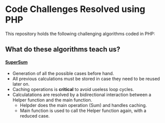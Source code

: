 Code Challenges Resolved using PHP
===================================
This repository holds the following challenging algorithms coded in PHP:

## What do these algorithms teach us?

#### [**SuperSum**](https://github.com/nilopc/NilPortugues_Code_Challenges_in_PHP/blob/master/SuperSum.php) 
  - Generation of all the possible cases before hand.  
  - All previous calculations must be stored in case they need to be reused later on.
  - Caching operations is **critical** to avoid useless loop cycles.
  - Calculatations are resolved by a bidirectional interaction between a Helper function and the main function. 
      - Helpder does the main operation (Sum) and handles caching.
      - Main function is used to call the Helper function again, with a reduced case.


